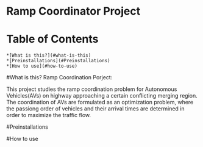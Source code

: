 # Ramp Coordinator Project
# Table of Contents
    *[What is this?](#what-is-this)
    *[Preinstallations](#Preinstallations)
    *[How to use](#how-to-use)
#What is this?
Ramp Coordination Porject:

This project studies the ramp coordination problem for Autonomous Vehicles(AVs) on highway approaching
a certain conflicting merging region. The coordination of AVs are formulated as an optimization problem,
where the passiong order of vehicles and their arrival times are determined in order to maximize the traffic flow.

#Preinstallations

#How to use   